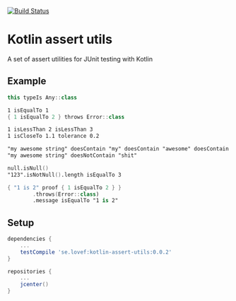 [![Build Status](https://travis-ci.org/lovef/kotlin-assert-utils.svg?branch=master)](https://travis-ci.org/lovef/kotlin-assert-utils)

# Kotlin assert utils

A set of assert utilities for JUnit testing with Kotlin

## Example

``` kotlin
this typeIs Any::class

1 isEqualTo 1
{ 1 isEqualTo 2 } throws Error::class

1 isLessThan 2 isLessThan 3
1 isCloseTo 1.1 tolerance 0.2

"my awesome string" doesContain "my" doesContain "awesome" doesContain "string"
"my awesome string" doesNotContain "shit"

null.isNull()
"123".isNotNull().length isEqualTo 3

{ "1 is 2" proof { 1 isEqualTo 2 } }
        .throws(Error::class)
        .message isEqualTo "1 is 2"
```

## Setup

``` gradle
dependencies {
    ...
    testCompile 'se.lovef:kotlin-assert-utils:0.0.2'
}

repositories {
    ...
    jcenter()
}
```
